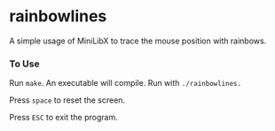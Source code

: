 # rainbowlines
A simple usage of MiniLibX to trace the mouse position with rainbows.

### To Use
Run `make`. An executable will compile.
Run with `./rainbowlines.`

Press `space` to reset the screen.

Press `ESC` to exit the program.
